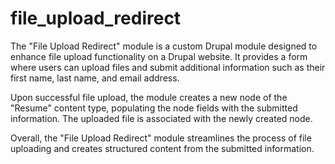 # file_upload_redirect
The "File Upload Redirect" module is a custom Drupal module designed to enhance file upload functionality on a Drupal website. It provides a form where users can upload files and submit additional information such as their first name, last name, and email address.

Upon successful file upload, the module creates a new node of the "Resume" content type, populating the node fields with the submitted information. The uploaded file is associated with the newly created node.

Overall, the "File Upload Redirect" module streamlines the process of file uploading and creates structured content from the submitted information.
